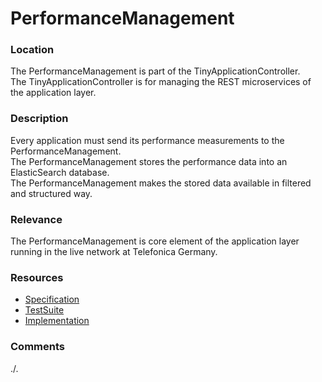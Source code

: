 # PerformanceManagement

### Location
The PerformanceManagement is part of the TinyApplicationController.  
The TinyApplicationController is for managing the REST microservices of the application layer.  

### Description
Every application must send its performance measurements to the PerformanceManagement.  
The PerformanceManagement stores the performance data into an ElasticSearch database.  
The PerformanceManagement makes the stored data available in filtered and structured way.  

### Relevance
The PerformanceManagement is core element of the application layer running in the live network at Telefonica Germany.

### Resources
- [Specification](./spec/)
- [TestSuite](./testing/)
- [Implementation](./server/)

### Comments
./.

